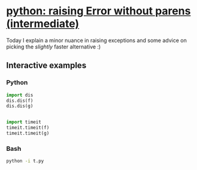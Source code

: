 # [python: raising Error without parens (intermediate)](https://youtu.be/gGqRBHHIQGE)

Today I explain a minor nuance in raising exceptions and some advice on picking the _slightly_ faster alternative :)

## Interactive examples

### Python

```python
import dis
dis.dis(f)
dis.dis(g)


import timeit
timeit.timeit(f)
timeit.timeit(g)
```

### Bash

```bash
python -i t.py
```
